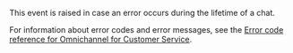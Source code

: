 This event is raised in case an error occurs during the lifetime of a chat. 

For information about error codes and error messages, see the [Error code reference for Omnichannel for Customer Service](../error-code-reference.md).
